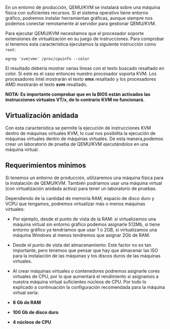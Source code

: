 En un entorno de producción, QEMU/KVM se instalará sobre una máquina física con suficientes recursos. Si el sistema operativo tiene entorno gráfico, podremos instalar herramientas gráficas, aunque siempre nos podemos conectar remotamente al servidor para gestionar QEMU/KVM.

Para ejecutar QEMU/KVM necesitamos que el procesador soporte extensiones de virtualización en su juego de instrucciones. Para comprobar si tenemos esta característica ejecutamos la siguiente instrucción como `root`:

```
egrep 'svm|vmx' /proc/cpuinfo --color
```

El resultado debería mostrar varias líneas con el texto buscado resaltado en color. Si este es el caso entonces nuestro procesador soporta KVM. Los procesadores Intel mostrarán el texto **vmx** resaltado y los procesadores AMD mostrarán el texto **svm** resaltado.

**NOTA: Es importante comprobar que en la BIOS están activados las instrucciones virtuales VT/x, de lo contrario KVM no funcionará.**

## Virtualización anidada

Con esta característica se permite la ejecución de instrucciones KVM dentro de máquinas virtuales KVM, lo cual nos posibilita la ejecución de máquinas virtuales dentro de máquinas virtuales. De esta manera,podemos crear un laboratorio de prueba de QEMU/KVM ejecutándolos en una máquina virtual.

## Requerimientos mínimos

Si tenemos un entorno de producción, utilizaremos una máquina física para la instalación de QEMU/KVM. También podríamos usar una máquina virtual (con virtualización anidada activa) para tener un laboratorio de pruebas.

Dependiendo de la cantidad de memoria RAM, espacio de disco duro y VCPU que tengamos, podremos virtualizar más o menos máquinas virtuales:

* Por ejemplo, desde el punto de vista de la RAM: si virtualizamos una máquina virtual sin entorno gráfico podemos asignarle 512Mb, si tiene entorno gráfico ya tendríamos que usar 1 o 2GB, si virtualizamos una máquina Windows al menos tendremos que asignar 2Gb de RAM.
* Desde el punto de vista del almacenamiento: Este factor no es tan importante, pero tenemos que pensar que hay que almacenar las ISO para la instalación de las máquinas y los discos duros de las máquinas virtuales. 
* Al crear máquinas virtuales o contenedores podremos asignarle cores virtuales de CPU, por lo que aumentará el rendimiento si asignamos a nuestra máquina virtual suficientes núcleos de CPU.
Por todo lo explicado a continuación la configuración recomendada para la máquina virtual sería:

* **8 Gb de RAM**
* **100 Gb de disco duro**
* **4 núcleos de CPU**

